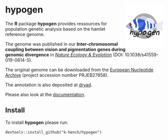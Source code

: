 # hypogen <img src="man/figures/logo.png" align="right" alt="" width="120" />

The **R** package **hypogen** provides ressources for population genetic analysis based on the hamlet reference genome.

The genome was published in our **Inter-chromosomal coupling between vision and pigmentation genes during genomic divergence** in [*Nature Ecology & Evolotion*](https://www.nature.com/natecolevol/) (DOI: 10.1038/s41559-019-0814-5).

The original genome can be downloaded from the [European Nucleotide Archive](https://www.ebi.ac.uk/ena/data/view/GCA_900610375.1) (project accession number PRJEB27858).

The annotation is also deposited at [dryad](https://doi.org/10.5061/dryad.pg8q56g).

Please also look at the [documentation](https://k-hench.github.io/hypogen/index.html).

## Install

To install **hypogen** please run:
```
devtools::install_github("k-hench/hypogen")
```
